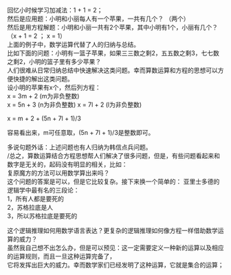 回忆小时候学习加减法：1 + 1 = 2；  
然后是应用题：小明和小丽每人有一个苹果，一共有几个？  （两个）  
然后是用方程解题：小明和小丽一共有2个苹果，其中小明有1个，小丽有几个？（x + 1 = 2 ； x = 1）  
上面的例子中，数学运算代替了人的归纳与总结。  
比如下面的问题：小明有一篮子苹果，如果三三数之剩2，五五数之剩3，七七数之剩2，小明的篮子里有多少苹果？  
人们很难从日常归纳总结中快速解决这类问题。幸而算数运算和方程的思想可以方便快捷的解出这类问题。    
设小明的苹果有x个，然后列方程：  
x = 3m + 2 (m为非负整数)  
x = 5n + 3 (n为非负整数) 
x = 7l + 2 (l为非负整数)   

x = m + 2 + (5n + 7l + 1)/3  

容易看出来，m可任意取，(5n + 7l + 1)/3是整数即可。

多说句题外话：上述问题也有人归纳为韩信点兵问题。  
/总之，算数运算结合方程思想帮人们解决了很多问题，但是，有些问题看起来和数字是无关的，起码没有明显的相关，比如：  
复原魔方的方法可以用数学算出来吗？  
这个问题的答案是可以，但是它比较复杂。接下来换一个简单的：
亚里士多德的逻辑学中最有名的三段论：  
1，所有人都是要死的  
2，苏格拉底是人  
3，所以苏格拉底是要死的  

这个逻辑推理如何用数学语言表达？更复杂的逻辑推理如何像方程一样借助数学运算的威力？  
虽然我自己想不出怎么办，但是可以预见：这一定需要定义一种新的运算以及相应的运算规则，而且一旦这种运算完备了，  
它将发挥出巨大的威力。幸而数学家们已经发明了这种运算，它就是集合的运算；



